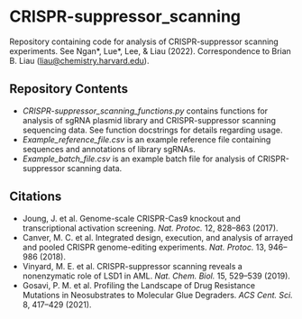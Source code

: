 # CRISPR-suppressor_scanning
Repository containing code for analysis of CRISPR-suppressor scanning experiments. See Ngan\*, Lue\*, Lee, & Liau (2022). Correspondence to Brian B. Liau (<liau@chemistry.harvard.edu>).

## Repository Contents
- *CRISPR-suppressor_scanning_functions.py* contains functions for analysis of sgRNA plasmid library and CRISPR-suppressor scanning sequencing data. See function docstrings for details regarding usage.
- *Example_reference_file.csv* is an example reference file containing sequences and annotations of library sgRNAs.
- *Example_batch_file.csv* is an example batch file for analysis of CRISPR-suppressor scanning data.

## Citations
- Joung, J. et al. Genome-scale CRISPR-Cas9 knockout and transcriptional activation screening. _Nat. Protoc._ 12, 828–863 (2017).
- Canver, M. C. et al. Integrated design, execution, and analysis of arrayed and pooled CRISPR genome-editing experiments. _Nat. Protoc._ 13, 946–986 (2018).
- Vinyard, M. E. et al. CRISPR-suppressor scanning reveals a nonenzymatic role of LSD1 in AML. _Nat. Chem. Biol._ 15, 529–539 (2019).
- Gosavi, P. M. et al. Profiling the Landscape of Drug Resistance Mutations in Neosubstrates to Molecular Glue Degraders. _ACS Cent. Sci._ 8, 417–429 (2021).
